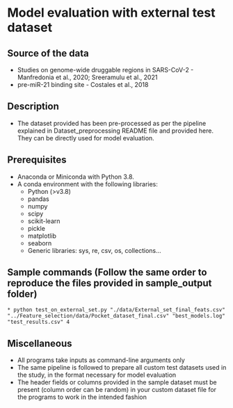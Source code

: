 # Model evaluation with external test dataset

## Source of the data
* Studies on genome-wide druggable regions in SARS-CoV-2 - Manfredonia et al., 2020; Sreeramulu et al., 2021
* pre-miR-21 binding site - Costales et al., 2018

## Description
* The dataset provided has been pre-processed as per the pipeline explained in Dataset_preprocessing README file and provided here. They can be directly used for model evaluation.

## Prerequisites
* Anaconda or Miniconda with Python 3.8.
* A conda environment with the following libraries:
	* Python (>v3.8)
	* pandas
	* numpy
	* scipy
	* scikit-learn
	* pickle
	* matplotlib
	* seaborn
	* Generic libraries: sys, re, csv, os, collections...

## Sample commands (Follow the same order to reproduce the files provided in sample_output folder)
```
* python test_on_external_set.py "./data/External_set_final_feats.csv" "../Feature_selection/data/Pocket_dataset_final.csv" "best_models.log" "test_results.csv" 4
```

## Miscellaneous
* All programs take inputs as command-line arguments only
* The same pipeline is followed to prepare all custom test datasets used in the study, in the format necessary for model evaluation
* The header fields or columns provided in the sample dataset must be present (column order can be random) in your custom dataset file for the programs to work in the intended fashion
